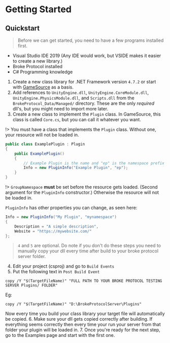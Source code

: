 # Getting Started

## Quickstart
> Before we can get started, you need to have a few programs installed first.
- Visual Studio IDE 2019 (Any IDE would work, but VSIDE makes it easier to create a new library.)
- Broke Protocol installed
- C# Programming knowledge  


1. Create a new class library for .NET Framework version `4.7.2` or start with [GameSource](https://github.com/broke-protocol/broke-protocol) as a basis.
2. Add references to ``UnityEngine.dll``, ``UnityEngine.CoreModule.dll``, ``UnityEngine.PhysicsModule.dll``, and ``Scripts.dll`` from the ``BrokeProtocol_Data/Managed/`` directory. These are the only *required* dll's, but you might need to import more later.
3. Create a new class to implement the ``Plugin`` class. In GameSource, this class is called ``Core.cs``, but you can call it whatever you want.

!> You must have a class that implements the ``Plugin`` class. Without one, your resource will not be loaded in.

```csharp
public class ExamplePlugin : Plugin
{
    public ExamplePlugin()
    {
        // Example Plugin is the name and "ep" is the namespace prefix for command permissions defined in this plugin
        Info = new PluginInfo("Example Plugin", "ep");
    }
}
```

!> ``GroupNamespace`` **must** be set before the resource gets loaded. (Second argument for the ``PluginInfo`` constructor.) Otherwise the resource will not be loaded in.

``PluginInfo`` has other properties you can change, as seen here:
```csharp
Info = new PluginInfo("My Plugin", "mynamespace")
{
    Description = "A simple description",
    Website = "https://mywebsite.com/"
};
```

> ``4`` and ``5`` are optional. Do note if you don't do these steps you need to manually copy your dll every time after build to your broke protocol server folder.  

4. Edit your project (csproj) and go to ``Build Events``
5. Put the following text in ``Post Build Event``
```
copy /Y "$(TargetFileName)" "FULL PATH TO YOUR BROKE PROTOCOL TESTING SERVER Plugins/ FOLDER"
```
Eg:
```
copy /Y "$(TargetFileName)" "D:\BrokeProtocolServer\Plugins"
```
Now every time you build your class library your target file will automatically be copied.
6. Make sure your dll gets copied correctly after building. If everything seems correctly then every time your run your server from that folder your plugin will be loaded in.
7. Once you're ready for the next step, go to the Examples page and start with the first one.
